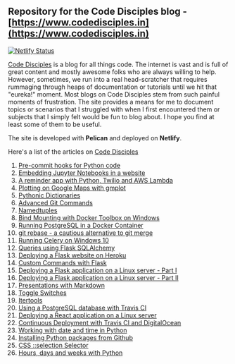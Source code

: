 ## Repository for the Code Disciples blog - [https://www.codedisciples.in](https://www.codedisciples.in)

[![Netlify Status](https://api.netlify.com/api/v1/badges/654d61ed-8d1f-47bb-8105-5dd94d58d98f/deploy-status)](https://app.netlify.com/sites/cranky-boyd-328430/deploys)

[Code Disciples](https://www.codedisciples.in) is a blog for all things code. The internet is vast and is full of great content and mostly awesome folks who are always willing to help. However, sometimes, we run into a real head-scratcher that requires rummaging through heaps of documentation or tutorials until we hit that "eureka!" moment. Most blogs on Code Disciples stem from such painful moments of frustration. The site provides a means for me to document topics or scenarios that I struggled with when I first encountered them or subjects that I simply felt would be fun to blog about. I hope you find at least some of them to be useful.

The site is developed with **Pelican** and deployed on **Netlify**.

Here's a list of the articles on [Code Disciples](https://www.codedisciples.in)

1. [Pre-commit hooks for Python code](https://codedisciples.in/pre-commit.html)
2. [Embedding Jupyter Notebooks in a website](https://codedisciples.in/embedding-jupyter.html)
3. [A reminder app with Python, Twilio and AWS Lambda](https://codedisciples.in/reminders.html)
4. [Plotting on Google Maps with gmplot](https://codedisciples.in/google-map-plots.html)
5. [Pythonic Dictionaries](https://codedisciples.in/pythonic-dictionaries.html)
6. [Advanced Git Commands](https://codedisciples.in/advanced-git.html)
7. [Namedtuples](https://codedisciples.in/named-tuples.html)
8. [Bind Mounting with Docker Toolbox on Windows](https://codedisciples.in/docker-bind-mounts.html)
9. [Running PostgreSQL in a Docker Container](https://codedisciples.in/docker-postgres.html)
10. [git rebase - a cautious alternative to git merge](https://codedisciples.in/git-rebase.html)
11. [Running Celery on Windows 10](https://codedisciples.in/celery-windows.html)
12. [Queries using Flask SQLAlchemy](https://codedisciples.in/flask-sqlalchemy-queries.html)
13. [Deploying a Flask website on Heroku](https://codedisciples.in/flask-heroku.html)
14. [Custom Commands with Flask](https://codedisciples.in/flask-commands.html)
15. [Deploying a Flask application on a Linux server - Part I](https://www.codedisciples.in/linux-vps-deployment1.html)
16. [Deploying a Flask application on a Linux server - Part II](https://www.codedisciples.in/linux-vps-deployment2.html)
17. [Presentations with Markdown](https://www.codedisciples.in/markdown-presentations.html)
18. [Toggle Switches](https://www.codedisciples.in/toggle-switches.html)
19. [Itertools](https://www.codedisciples.in/itertools.html)
20. [Using a PostgreSQL database with Travis CI](https://www.codedisciples.in/travis-postgres.html)
21. [Deploying a React application on a Linux server ](https://www.codedisciples.in/react-deployment.html)
22. [Continuous Deployment with Travis CI and DigitalOcean](https://www.codedisciples.in/travis-digitalocean.html)
23. [Working with date and time in Python](https://www.codedisciples.in/datetime.html)
24. [Installing Python packages from Github ](https://www.codedisciples.in/github-install.html)
25. [CSS ::selection Selector](https://www.codedisciples.in/css-selection.html)
26. [Hours, days and weeks with Python](https://www.codedisciples.in/python-timedelta.html)
